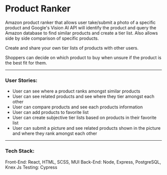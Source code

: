 # Product Ranker

Amazon product ranker that allows user take/submit a photo of a specific product and Google's Vision AI API will identify the product and query the Amazon database to find similar products and create a tier list. Also allows side by side comparison of specific products.

Create and share your own tier lists of products with other users.

Shoppers can decide on which product to buy when unsure if the product is the best fit for them.

---

### User Stories:

- User can see where a product ranks amongst similar products
- User can see related products and see where they tier amongst each other
- User can compare products and see each products information
- User can add products to favorite list
- User can create subjective tier lists based on products in their favorite list
- User can submit a picture and see related products shown in the picture and where they rank amongst each other

---

### Tech Stack:

Front-End: React, HTML, SCSS, MUI
Back-End: Node, Express, PostgreSQL, Knex Js
Testing: Cypress
